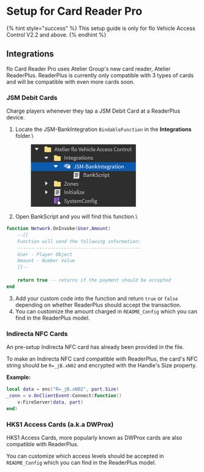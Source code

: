 # Setup for Card Reader Pro

{% hint style="success" %}
This setup guide is only for flo Vehicle Access Control V2.2 and above.
{% endhint %}

## Integrations

flo Card Reader Pro uses Atelier Group's new card reader, Atelier ReaderPlus. ReaderPlus is currently only compatible with 3 types of cards and will be compatible with even more cards soon.

### JSM Debit Cards

Charge players whenever they tap a JSM Debit Card at a ReaderPlus device.

1.  Locate the JSM-BankIntegration `BindableFunction` in the **Integrations** folder.\


    <figure><img src="../../.gitbook/assets/{CE9ED8AC-AA99-4A60-83C2-090991E235AB}.png" alt=""><figcaption></figcaption></figure>
2. Open BankScript and you will find this function.\


```lua
function Network.OnInvoke(User,Amount)
	--[[
	Function will send the following information:
	---------------------------------------------
	User - Player Object
	Amount - Number Value
	]]--
	
	return true -- returns if the payment should be accepted
end
```

3. Add your custom code into the function and return `true` or `false` depending on whether ReaderPlus should accept the transaction.
4. You can customize the amount charged in `README_Config` which you can find in the ReaderPlus model.

### Indirecta NFC Cards

An pre-setup Indirecta NFC card has already been provided in the file.

To make an Indirecta NFC card compatible with ReaderPlus, the card's NFC string should be `R=_jB.xN02` and encrypted with the Handle's Size property.

**Example:**

```lua
local data = enc("R=_jB.xN02", part.Size)
_conn = v.OnClientEvent:Connect(function()
	v:FireServer(data, part)
end)
```

### HKS1 Access Cards (a.k.a DWProx)

HKS1 Access Cards, more popularly known as DWProx cards are also compatible with ReaderPlus.

You can customize which access levels should be accepted in `README_Config` which you can find in the ReaderPlus model.
